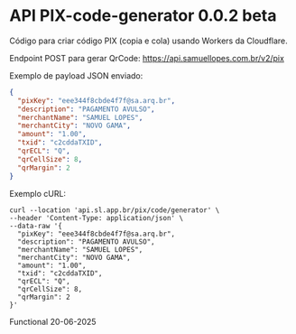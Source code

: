 # API PIX-code-generator 0.0.2 beta
Código para criar código PIX (copia e cola) usando Workers da Cloudflare.

Endpoint POST para gerar QrCode: https://api.samuellopes.com.br/v2/pix

Exemplo de payload JSON enviado:
```json
{
  "pixKey": "eee344f8cbde4f7f@sa.arq.br",
  "description": "PAGAMENTO AVULSO",
  "merchantName": "SAMUEL LOPES",
  "merchantCity": "NOVO GAMA",
  "amount": "1.00",
  "txid": "c2cddaTXID",
  "qrECL": "Q",
  "qrCellSize": 8,
  "qrMargin": 2
}
```
Exemplo cURL:
```
curl --location 'api.sl.app.br/pix/code/generator' \
--header 'Content-Type: application/json' \
--data-raw '{
  "pixKey": "eee344f8cbde4f7f@sa.arq.br",
  "description": "PAGAMENTO AVULSO",
  "merchantName": "SAMUEL LOPES",
  "merchantCity": "NOVO GAMA",
  "amount": "1.00",
  "txid": "c2cddaTXID",
  "qrECL": "Q",
  "qrCellSize": 8,
  "qrMargin": 2
}'

```
Functional 20-06-2025